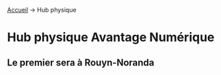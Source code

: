 [Accueil](../) &rarr; Hub physique

# Hub physique Avantage Numérique

## Le premier sera à Rouyn-Noranda
